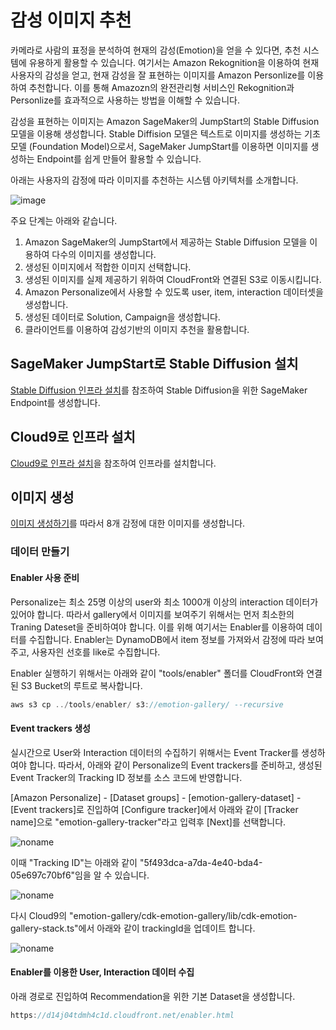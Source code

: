 # 감성 이미지 추천

카메라로 사람의 표정을 분석하여 현재의 감성(Emotion)을 얻을 수 있다면, 추천 시스템에 유용하게 활용할 수 있습니다. 여기서는 Amazon Rekognition을 이용하여 현재 사용자의 감성을 얻고, 현재 감성을 잘 표현하는 이미지를 Amazon Personlize를 이용하여 추천합니다. 이를 통해 Amazozn의 완전관리형 서비스인 Rekognition과 Personlize를 효과적으로 사용하는 방법을 이해할 수 있습니다. 

감성을 표현하는 이미지는 Amazon SageMaker의 JumpStart의 Stable Diffusion 모델을 이용해 생성합니다. Stable Diffision 모델은 텍스트로 이미지를 생성하는 기초 모델 (Foundation Model)으로서, SageMaker JumpStart를 이용하면 이미지를 생성하는 Endpoint를 쉽게 만들어 활용할 수 있습니다. 

아래는 사용자의 감정에 따라 이미지를 추천하는 시스템 아키텍처를 소개합니다. 

![image](https://user-images.githubusercontent.com/52392004/233784271-75654db5-b939-4de4-a369-a0998f859156.png)


주요 단계는 아래와 같습니다.

1) Amazon SageMaker의 JumpStart에서 제공하는 Stable Diffusion 모델을 이용하여 다수의 이미지를 생성합니다.
2) 생성된 이미지에서 적합한 이미지 선택합니다.
3) 생성된 이미지를 실제 제공하기 위하여 CloudFront와 연결된 S3로 이동시킵니다.
4) Amazon Personalize에서 사용할 수 있도록 user, item, interaction 데이터셋을 생성합니다.
5) 생성된 데이터로 Solution, Campaign을 생성합니다.
6) 클라이언트를 이용하여 감성기반의 이미지 추천을 활용합니다.

## SageMaker JumpStart로 Stable Diffusion 설치

[Stable Diffusion 인프라 설치](./stable-diffusion-deployment.md)를 참조하여 Stable Diffusion을 위한 SageMaker Endpoint를 생성합니다. 

## Cloud9로 인프라 설치

[Cloud9로 인프라 설치](./deployment.md)을 참조하여 인프라를 설치합니다.

## 이미지 생성

[이미지 생성하기](https://github.com/kyopark2014/image-recommender-based-on-emotion/blob/main/image-generation.md)를 따라서 8개 감정에 대한 이미지를 생성합니다. 


### 데이터 만들기

#### Enabler 사용 준비

Personalize는 최소 25명 이상의 user와 최소 1000개 이상의 interaction 데이터가 있어야 합니다. 따라서 gallery에서 이미지를 보여주기 위해서는 먼저 최소한의 Traning Dateset을 준비하여야 합니다. 이를 위해 여기서는 Enabler를 이용하여 데이터를 수집합니다. Enabler는 DynamoDB에서 item 정보를 가져와서 감정에 따라 보여주고, 사용자읜 선호를 like로 수집합니다.

Enabler 실행하기 위해서는 아래와 같이 "tools/enabler" 폴더를 CloudFront와 연결된 S3 Bucket의 루트로 복사합니다.

```java
aws s3 cp ../tools/enabler/ s3://emotion-gallery/ --recursive 
```

#### Event trackers 생성

실시간으로 User와 Interaction 데이터의 수집하기 위해서는 Event Tracker를 생성하여야 합니다. 따라서, 아래와 같이 Personalize의 Event trackers를 준비하고, 생성된 Event Tracker의  Tracking ID 정보를 소스 코드에 반영합니다. 

[Amazon Personalize]  - [Dataset groups] - [emotion-gallery-dataset] - [Event trackers]로 진입하여 [Configure tracker]에서 아래와 같이 [Tracker name]으로 "emotion-gallery-tracker"라고 입력후 [Next]를 선택합니다. 

![noname](https://user-images.githubusercontent.com/52392004/233830033-8f6a929d-a8b3-4661-8b72-194338ef40ac.png)

이때 "Tracking ID"는 아래와 같이 "5f493dca-a7da-4e40-bda4-05e697c70bf6"임을 알 수 있습니다.

![noname](https://user-images.githubusercontent.com/52392004/233830521-1f03e080-8b63-4fff-b6c8-90c2ca489b1f.png)

다시 Cloud9의 "emotion-gallery/cdk-emotion-gallery/lib/cdk-emotion-gallery-stack.ts"에서 아래와 같이 trackingId을 업데이트 합니다.

![noname](https://user-images.githubusercontent.com/52392004/233830607-d34ff721-7fbc-46a7-97b6-c10c29a9b5a2.png)

#### Enabler를 이용한 User, Interaction 데이터 수집

아래 경로로 진입하여 Recommendation을 위한 기본 Dataset을 생성합니다. 

```java
https://d14j04tdmh4c1d.cloudfront.net/enabler.html
```

